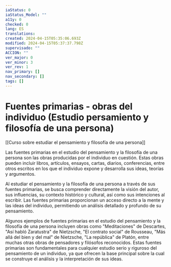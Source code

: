 ```yaml
---
iaStatus: 0
iaStatus_Model: ""
a11y: 0
checked: 0
lang: ES
translations: 
created: 2024-04-15T05:35:06.693Z
modified: 2024-04-15T05:37:37.798Z
supervisado: ""
ACCION: ""
ver_major: 0
ver_minor: 3
ver_rev: 1
nav_primary: []
nav_secondary: []
tags: []
---
```

# Fuentes primarias - obras del individuo (Estudio persamiento y filosofía de una persona)

[[Curso sobre estudiar el pensamiento y filosofía de una persona]]

Las fuentes primarias en el estudio del pensamiento y la filosofía de una persona son las obras producidas por el individuo en cuestión. Estas obras pueden incluir libros, artículos, ensayos, cartas, diarios, conferencias, entre otros escritos en los que el individuo expone y desarrolla sus ideas, teorías y argumentos.

Al estudiar el pensamiento y la filosofía de una persona a través de sus fuentes primarias, se busca comprender directamente la visión del autor, sus influencias, su contexto histórico y cultural, así como sus intenciones al escribir. Las fuentes primarias proporcionan un acceso directo a la mente y las ideas del individuo, permitiendo un análisis detallado y profundo de su pensamiento.

Algunos ejemplos de fuentes primarias en el estudio del pensamiento y la filosofía de una persona incluyen obras como "Meditaciones" de Descartes, "Así habló Zaratustra" de Nietzsche, "El contrato social" de Rousseau, "Más allá del bien y del mal" de Nietzsche, "La república" de Platón, entre muchas otras obras de pensadores y filósofos reconocidos. Estas fuentes primarias son fundamentales para cualquier estudio serio y riguroso del pensamiento de un individuo, ya que ofrecen la base principal sobre la cual se construye el análisis y la interpretación de sus ideas.
